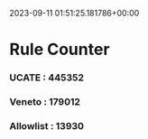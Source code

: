 2023-09-11 01:51:25.181786+00:00
# Rule Counter 
 ### UCATE : 445352

 ### Veneto : 179012

 ### Allowlist : 13930